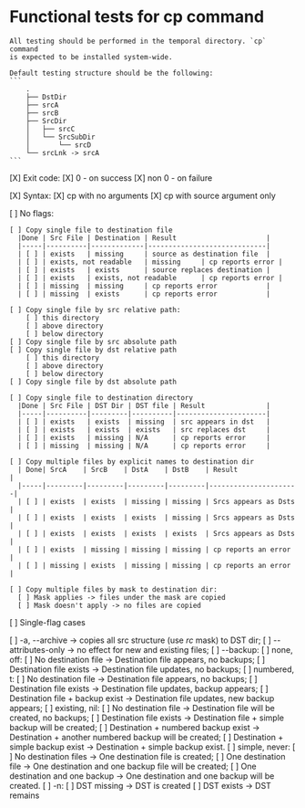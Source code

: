 # Functional tests for cp command

    All testing should be performed in the temporal directory. `cp` command
    is expected to be installed system-wide.

    Default testing structure should be the following:
    ```
        .
        ├── DstDir
        ├── srcA
        ├── srcB
        ├── SrcDir
        │   ├── srcC
        │   └── SrcSubDir
        │       └── srcD
        └── srcLnk -> srcA
    ```


[X] Exit code:
  [X] 0 - on success
  [X] non 0 - on failure

[X] Syntax:
  [X] cp with no arguments
  [X] cp with source argument only

[ ] No flags:

    [ ] Copy single file to destination file
      |Done | Src File | Destination | Result                      |
      |-----|----------|-------------|-----------------------------|
      | [ ] | exists   | missing     | source as destination file  |
      | [ ] | exists, not readable   | missing     | cp reports error |
      | [ ] | exists   | exists      | source replaces destination |
      | [ ] | exists   | exists, not readable      | cp reports error |
      | [ ] | missing  | missing     | cp reports error            |
      | [ ] | missing  | exists      | cp reports error            |

    [ ] Copy single file by src relative path:
        [ ] this directory
        [ ] above directory
        [ ] below directory
    [ ] Copy single file by src absolute path
    [ ] Copy single file by dst relative path
        [ ] this directory
        [ ] above directory
        [ ] below directory
    [ ] Copy single file by dst absolute path

    [ ] Copy single file to destination directory
      |Done | Src File | DST Dir | DST file | Result               |
      |-----|----------|---------|----------|----------------------|
      | [ ] | exists   | exists  | missing  | src appears in dst   |
      | [ ] | exists   | exists  | exists   | src replaces dst     |
      | [ ] | exists   | missing | N/A      | cp reports error     |
      | [ ] | missing  | missing | N/A      | cp reports error     |

    [ ] Copy multiple files by explicit names to destination dir
      | Done| SrcA    | SrcB    | DstA    | DstB    | Result               |
      |-----|---------|---------|---------|---------|----------------------|
      | [ ] | exists  | exists  | missing | missing | Srcs appears as Dsts |
      | [ ] | exists  | exists  | exists  | missing | Srcs appears as Dsts |
      | [ ] | exists  | exists  | exists  | exists  | Srcs appears as Dsts |
      | [ ] | exists  | missing | missing | missing | cp reports an error  |
      | [ ] | missing | exists  | missing | missing | cp reports an error  |

    [ ] Copy multiple files by mask to destination dir:
      [ ] Mask applies -> files under the mask are copied
      [ ] Mask doesn't apply -> no files are copied

[ ] Single-flag cases

  [ ] -a, --archive -> copies all src structure (use *rc* mask) to DST dir;
  [ ] --attributes-only -> no effect for new and existing files;
  [ ] --backup:
    [ ] none, off:
        [ ] No destination file -> Destination file appears, no backups;
        [ ] Destination file exists -> Destination file updates, no backups;
    [ ] numbered, t:
        [ ] No destination file -> Destination file appears, no backups;
        [ ] Destination file exists -> Destination file updates, backup appears;
        [ ] Destination file + backup exist -> Destination file updates, new backup appears;
    [ ] existing, nil:
        [ ] No destination file -> Destination file will be created, no backups;
        [ ] Destination file exists -> Destination file + simple backup will be created;
        [ ] Destination + numbered backup exist -> Destination + another numbered backup will be created;
        [ ] Destination + simple backup exist -> Destination + simple backup exist.
    [ ] simple, never:
        [ ] No destination files -> One destination file is created;
        [ ] One destination file -> One destination and one backup file will be created;
        [ ] One destination and one backup -> One destination and one backup will be created.
  [ ] -n:
     [ ] DST missing -> DST is created
     [ ] DST exists -> DST remains
